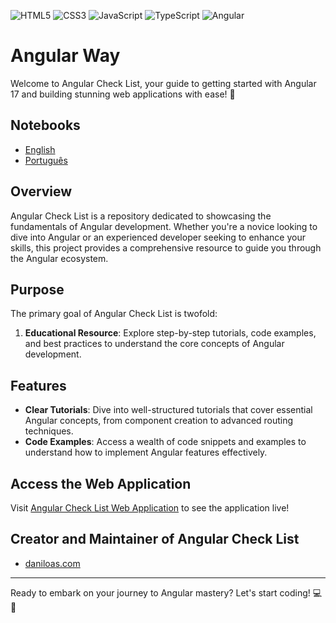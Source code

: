 ![HTML5](https://img.shields.io/badge/HTML5-E34F26?style=for-the-badge&logo=html5&logoColor=white)
![CSS3](https://img.shields.io/badge/CSS3-1572B6?style=for-the-badge&logo=css3&logoColor=white)
![JavaScript](https://img.shields.io/badge/JavaScript-F7DF1E?style=for-the-badge&logo=javascript&logoColor=black)
![TypeScript](https://img.shields.io/badge/TypeScript-007ACC?style=for-the-badge&logo=typescript&logoColor=white)
![Angular](https://img.shields.io/badge/Angular-FF5733?style=for-the-badge&logo=angular&logoColor=white)

# Angular Way

Welcome to Angular Check List, your guide to getting started with Angular 17 and building stunning web applications with ease! 🚀

## Notebooks

- [English](https://github.com/daniloasdotcom/angularchecklist/blob/main/Notebooks/English/lesson1st.md)
- [Português](https://github.com/daniloasdotcom/angularchecklist/blob/main/Notebooks/Português/lesson1st.md)

## Overview

Angular Check List is a repository dedicated to showcasing the fundamentals of Angular development. Whether you're a novice looking to dive into Angular or an experienced developer seeking to enhance your skills, this project provides a comprehensive resource to guide you through the Angular ecosystem.

## Purpose

The primary goal of Angular Check List is twofold:

1. **Educational Resource**: Explore step-by-step tutorials, code examples, and best practices to understand the core concepts of Angular development.

## Features

- **Clear Tutorials**: Dive into well-structured tutorials that cover essential Angular concepts, from component creation to advanced routing techniques.
- **Code Examples**: Access a wealth of code snippets and examples to understand how to implement Angular features effectively.

## Access the Web Application

Visit [Angular Check List Web Application](https://daniloasdotcom.github.io/angularchecklist) to see the application live!

## Creator and Maintainer of Angular Check List

- [daniloas.com](https://daniloas.com/)

---

Ready to embark on your journey to Angular mastery? Let's start coding! 💻🎉
